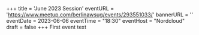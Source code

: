 +++
title = 'June 2023 Session'
eventURL = 'https://www.meetup.com/berlinawsug/events/293551033/'
bannerURL = ''
eventDate = 2023-06-06
eventTime = "18:30"
eventHost = "Nordcloud"
draft = false
+++
First event text
